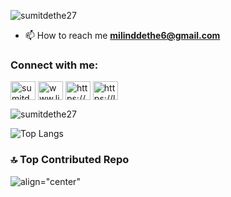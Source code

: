 <p align="left"> <img src="https://komarev.com/ghpvc/?username=sumitdethe27&label=Profile%20views&color=0e75b6&style=flat" alt="sumitdethe27" /> </p>

- 📫 How to reach me **milinddethe6@gmail.com**


<h3 align="left">Connect with me:</h3>
<p align="left">
<a href="https://twitter.com/SumitDethe6" target="blank"><img align="center" src="https://raw.githubusercontent.com/rahuldkjain/github-profile-readme-generator/master/src/images/icons/Social/twitter.svg" alt="sumitdethe6" height="30" width="40" /></a>
<a href="https://www.linkedin.com/in/sumit-dethe-378aa4213/" target="blank"><img align="center" src="https://raw.githubusercontent.com/rahuldkjain/github-profile-readme-generator/master/src/images/icons/Social/linked-in-alt.svg" alt="www.linkedin.com/in/sumit-dethe-378aa4213" height="30" width="40" /></a>
<a href="https://www.hackerrank.com/milinddethe6" target="blank"><img align="center" src="https://raw.githubusercontent.com/rahuldkjain/github-profile-readme-generator/master/src/images/icons/Social/hackerrank.svg" alt="https://www.hackerrank.com/milinddethe6" height="30" width="40" /></a>
<a href="https://leetcode.com/Sumitcodes27/" target="blank"><img align="center" src="https://raw.githubusercontent.com/rahuldkjain/github-profile-readme-generator/master/src/images/icons/Social/leet-code.svg" alt="https://leetcode.com/sumitcodes27/" height="30" width="40" /></a>
</p>
<p><img align="center" src="https://github-readme-streak-stats.herokuapp.com/?user=sumitdethe27&" alt="sumitdethe27" /></p>

 
![Top Langs](https://github-readme-stats.vercel.app/api/top-langs/?username=sumitdethe27&layout=compact)

 

### 🔝 Top Contributed Repo

![align="center"](https://github-contributor-stats.vercel.app/api?username=sumitdethe27&limit=5&theme=juicyfresh&combine&all_yearly_contributions=true)


